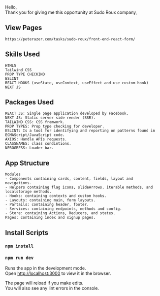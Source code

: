 Hello, <br/>
Thank you for giving me this opportunity at Sudo Roux company,<br/>

## View Pages
    https://peterazer.com/tasks/sudo-roux/front-end-react-form/

## Skills Used
    HTML5
    Tailwind CSS
    PROP TYPE CHECKIND
    ESLINT
    REACT HOOKS (useState, useContext, useEffect and use custom hook)
    NEXT JS

## Packages Used
    REACT JS: Single page application developed by Facebook.
    NEXT JS: Static server side render (SSR).
    TAILWIND CSS: CSS framwork.
    PROP TYPES: Prop type checking for developer.
    ESLINT: Is a tool for identifying and reporting on patterns found in ECMAScript/JavaScript code.
    AXIOS: Handle APIs requests.
    CLASSNAMES: class condintions.
    NPROGRESS: Loader bar.

## App Structure
    Modules
    - Components containing cards, content, fields, layout and navigations.
    - Helpers containing flag icons, slideArrows, iterable methods, and localstorage methods.
    - Hooks: containing contexts and custom hooks.
    - Layouts: containing main, form layouts.
    - Partails: containing header, footer.
    - Services: containing endpoints, methods and config.
    - Store: containing Actions, Reducers, and states.
    Pages: containing index and signup pages.

## Install Scripts
### `npm install`
### `npm run dev`

Runs the app in the development mode.\
Open [http://localhost:3000](http://localhost:3000) to view it in the browser.

The page will reload if you make edits.\
You will also see any lint errors in the console.
